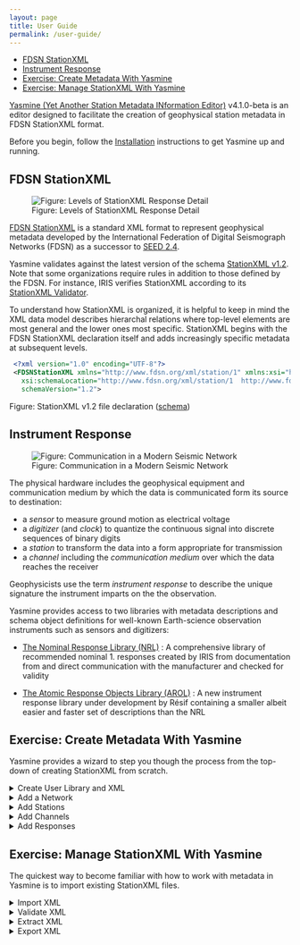 ```yaml
---
layout: page
title: User Guide
permalink: /user-guide/
---
```

- [FDSN StationXML](#fdsn-stationxml)
- [Instrument Response](#instrument-response)
- [Exercise: Create Metadata With Yasmine](#exercise-create-metadata-with-yasmine)
- [Exercise: Manage StationXML With Yasmine](#exercise-manage-stationxml-with-yasmine)

[Yasmine (Yet Another Station Metadata INformation Editor)](https://github.com/iris-edu/yasmine-stationxml-editor) v4.1.0-beta is an editor designed to facilitate the creation of geophysical station metadata in FDSN StationXML format.

Before you begin, follow the [Installation](/yasmine-stationxml-editor/installation) instructions to get Yasmine up and running. 

## FDSN StationXML

<figure>
   <img alt="Figure: Levels of StationXML Response Detail" src="/yasmine-stationxml-editor/assets/images/response-level-details.drawio.png" />
   <figcaption>Figure: Levels of StationXML Response Detail</figcaption>
</figure>

[FDSN StationXML](http://www.fdsn.org/xml/station) is a standard XML format to represent geophysical metadata developed by the International Federation of Digital Seismograph Networks (FDSN) as a successor to [SEED 2.4](http://www.fdsn.org/publications.htm).

Yasmine validates against the latest version of the schema [StationXML v1.2](https://docs.fdsn.org/projects/stationxml/en/latest/). Note that some organizations require rules in addition to those defined by the FDSN. For instance, IRIS verifies StationXML according to its [StationXML Validator](http://github.com/iris-edu/stationxml-validator).

To understand how StationXML is organized, it is helpful to keep in mind the XML data model describes hierarchal relations where top-level elements are most general and the lower ones most specific. StationXML begins with the FDSN StationXML declaration itself and adds increasingly specific metadata at subsequent levels.

```xml
 <?xml version="1.0" encoding="UTF-8"?>
 <FDSNStationXML xmlns="http://www.fdsn.org/xml/station/1" xmlns:xsi="http://www.w3.org/2001/XMLSchema-instance"
   xsi:schemaLocation="http://www.fdsn.org/xml/station/1  http://www.fdsn.org/xml/station/fdsn-station-1.2.xsd"
   schemaVersion="1.2">
```
Figure: StationXML v1.2 file declaration ([schema](https://www.fdsn.org/xml/station/fdsn-station-1.2.xsd))

## Instrument Response

<figure>
   <img alt="Figure: Communication in a Modern Seismic Network" src="/yasmine-stationxml-editor/assets/images/communication-in-a-modern-seismic-network.drawio.png" />
   <figcaption>Figure: Communication in a Modern Seismic Network</figcaption>
</figure>

The physical hardware includes the geophysical equipment and communication medium by which the data is communicated form its source to destination:

- a _sensor_ to measure ground motion as electrical voltage
- a _digitizer_ (and _clock_) to quantize the continuous signal into discrete sequences of binary digits
- a _station_ to transform the data into a form appropriate for transmission
- a _channel_ including the _communication medium_ over which the data reaches the receiver

Geophysicists use the term _instrument response_ to describe the unique signature the instrument imparts on the the observation. 

Yasmine provides access to two libraries with metadata descriptions and schema object definitions for well-known Earth-science observation instruments such as sensors and digitizers:

- [The Nominal Response Library (NRL)](https://ds.iris.edu/ds/nrl/)
   : A comprehensive library of recommended nominal 1. responses created by IRIS from documentation from and direct communication with the manufacturer and checked for validity

- [The Atomic Response Objects Library (AROL)](https://gitlab.com/resif/arol/)
   : A new instrument response library under development by Résif containing a smaller albeit easier and faster set of descriptions than the NRL

## Exercise: Create Metadata With Yasmine

Yasmine provides a wizard to step you though the process from the top-down of creating StationXML from scratch.  

<details><summary>Create User Library and XML</summary>

   <table>
      <td>    
         <input type="checkbox" />
         From the <code>User Library</code> tab, select <code>Create a new library</code> and provide a name
      </td>
      <tr>
         <td>
            <input type="checkbox" />
            From the <code>XML</code> tab, select <code>Create</code> then provide the XML container name for Yasmine and top-level <a href="https://docs.fdsn.org/projects/stationxml/en/latest/reference.html#fdsnstationxml-required">FDSN StationXML</a> information
         </td>
      </tr>
   </table>
</details>

<details><summary>Add a Network</summary>

   <table>
      <tr>
         <td>
            <input type="checkbox" />
           Select <code>Inventory</code> and <code>Add -> Add a network using a wizard</code>
         </td>
      </tr>
      <tr>
         <td>
            <input type="checkbox" />
            Provide <a href="https://docs.fdsn.org/projects/stationxml/en/latest/reference.html#network-required">Network</a> information and select <code>Next</code>
         </td>
      </tr>
   </table>

</details>

<details><summary>Add Stations</summary>

   <table>
      <td>
         <input type="checkbox" />
         Provide <a href="https://docs.fdsn.org/projects/stationxml/en/latest/reference.html#station">Station</a> information and select <code>Next</code>
      </td>
   </table>

</details>

<details><summary>Add Channels</summary>

   <table>
      <tr>
         <td>
            <input type="checkbox" />
            Provide <a href="https://docs.fdsn.org/projects/stationxml/en/latest/reference.html#channel">Channel</a> information and select <code>Next</code>
         </td>
      </tr>
   </table>

</details>

<details><summary>Add Responses</summary>

   <table>
      <tr>
         <td>
            <input type="checkbox" />
            Provide <a href="https://docs.fdsn.org/projects/stationxml/en/latest/reference.html#response">Response</a> information and select <code>Next</code>
         </td>
      </tr>
      <tr>
         <td>
            <input type="checkbox" />
            Provide remaining <a href="https://docs.fdsn.org/projects/stationxml/en/latest/reference.html#channel">Channel</a> information and select <code>Next</code>
         </td>
      </tr>
       <tr>
         <td>
          <input type="checkbox" />
            Select to save Network, Station, and Channel information to your User Library then <code>Complete Wizard</code>
         </td>
      </tr>
   </table>
   
</details>


##  Exercise: Manage StationXML With Yasmine

The quickest way to become familiar with how to work with metadata in Yasmine is to import existing StationXML files.

<details><summary>Import XML</summary>

   <table>
      <tr>
         <td>
            <input type="checkbox" />
            Choose an existing StationXML file or one from the IRIS <a href="http://service.iris.edu/fdsnws/station/1">fdsnws-station</a> service (e.g. <a href="https://service.iris.edu/fdsnws/station/1/query?net=UW&station=QARB&channel=HNE&location=01&level=channel&nodata=404">here</a>)
         </td>
      </tr>
      <tr>
         <td>
            <input type="checkbox" />
            From the <code>XML</code> tab, select <code>Import XML</code> then your file
         </td>
      </tr>
   </table>

</details>

<details><summary>Validate XML</summary>

   <table>
      <tr>
         <td>
            <input type="checkbox" />
            From the <code>XML</code> tab, double-click your filename then <code>File -> Validate</code>
         </td>
      </tr>
      <tr>
         <td>
            <input type="checkbox" />
            Bonus: Why won't <a href="https://service.iris.edu/fdsnws/station/1/query?net=XB&station=ELYSE&channel=MHU&level=response&nodata=404">this</a> file validate?
         </td>
      </tr>
   </table>

</details>


<details><summary>Extract XML</summary>

   <table>
      <tr>
         <td>
            <input type="checkbox" />
            From the <code>XML</code> tab, double-click your filename
         </td>
      </tr>
      <tr>
         <td>
            <input type="checkbox" />
            Select a Network and <code>Extract -> Extract a selected Network to user library</code>
         </td>
      </tr>
   </table>

</details>

<details><summary>Export XML</summary>

   <table>
   <tr>
      <td>
         <input type="checkbox" />
         From the <code>XML</code> tab, highlight the filename then <code>Export as XML</code>
      </td>
      </tr>
   </table>

</details>